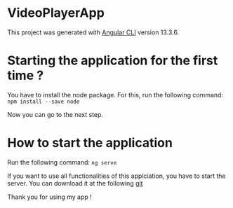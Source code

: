 # VideoPlayerApp

This project was generated with [Angular CLI](https://github.com/angular/angular-cli) version 13.3.6.

# Starting the application for the first time ?

You have to install the node package.
For this, run the following command: ```npm install --save node```

Now you can go to the next step.

# How to start the application

Run the following command: ```ng serve```

If you want to use all functionalities of this applciation, you have to start the server.
You can download it at the following [git](https://github.com/Theo-DARONAT/VideoPlayerServer.git)

Thank you for using my app !
